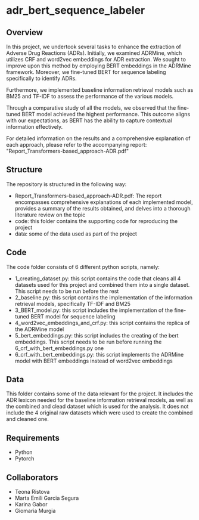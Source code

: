 # adr_bert_sequence_labeler

## Overview

In this project, we undertook several tasks to enhance the extraction of Adverse Drug Reactions (ADRs). Initially, we examined ADRMine, which utilizes CRF and word2vec embeddings for ADR extraction. We sought to improve upon this method by employing BERT embeddings in the ADRMine framework. Moreover, we fine-tuned BERT for sequence labeling specifically to identify ADRs.

Furthermore, we implemented baseline information retrieval models such as BM25 and TF-IDF to assess the performance of the various models.

Through a comparative study of all the models, we observed that the fine-tuned BERT model achieved the highest performance. This outcome aligns with our expectations, as BERT has the ability to capture contextual information effectively.

For detailed information on the results and a comprehensive explanation of each approach, please refer to the accompanying report: "Report_Transformers-based_approach-ADR.pdf"

## Structure

The repository is structured in the following way:

- Report_Transformers-based_approach-ADR.pdf: The report encompasses comprehensive explanations of each implemented model, provides a summary of the results obtained, and delves into a thorough literature review on the topic
- code: this folder contains the supporting code for reproducing the project
- data: some of the data used as part of the project

## Code

The code folder consists of 6 different python scripts, namely:
  
- 1_creating_dataset.py: this script contains the code that cleans all 4 datasets used for this project and combined them into a single dataset. This script needs to be run before the rest
- 2_baseline.py: this script contains the implementation of the information retrieval models, specifically TF-IDF and BM25
- 3_BERT_model.py: this script includes the implementation of the fine-tuned BERT model for sequence labeling
- 4_word2vec_embeddings_and_crf.py: this script contains the replica of the ADRMine model
- 5_bert_embeddings.py: this script includes the creating of the bert embeddings. This script needs to be run before running the 6_crf_with_bert_embeddings.py one
- 6_crf_with_bert_embeddings.py: this script implements the ADRMine model with BERT embeddings instead of word2vec embeddings

## Data

This folder contains some of the data relevant for the project. It includes the ADR lexicon needed for the baseline information retrieval models, as well as the combined and clead dataset which is used for the analysis. It does not include the 4 original raw datasets which were used to create the combined and cleaned one. 

## Requirements

- Python
- Pytorch

## Collaborators

- Teona Ristova
- Marta Emili Garcia Segura
- Karina Gabor
- Giomaria Murgia
